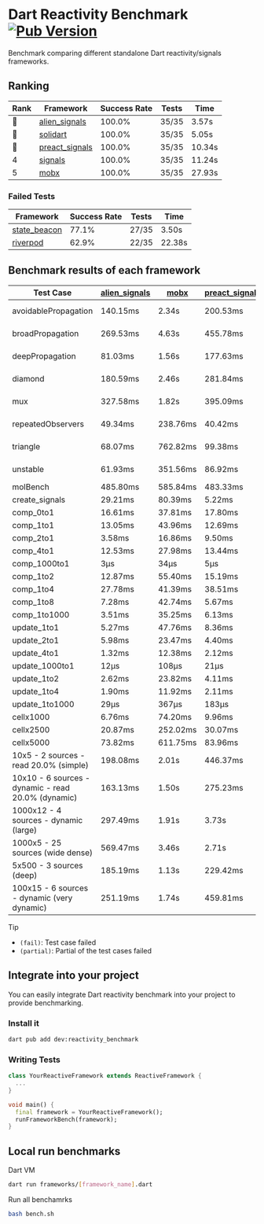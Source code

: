 # Dart Reactivity Benchmark [![Pub Version](https://img.shields.io/pub/v/reactivity_benchmark)](https://pub.dev/packages/reactivity_benchmark)

Benchmark comparing different standalone Dart reactivity/signals frameworks.

## Ranking

<!-- ranking start -->
| Rank | Framework | Success Rate | Tests | Time |
|------|-----------|--------------|-------|------|
| 🥇 | [alien_signals](https://github.com/medz/alien-signals-dart) | 100.0% | 35/35 | 3.57s |
| 🥈 | [solidart](https://github.com/nank1ro/solidart) | 100.0% | 35/35 | 5.05s |
| 🥉 | [preact_signals](https://pub.dev/packages/preact_signals) | 100.0% | 35/35 | 10.34s |
| 4 | [signals](https://github.com/rodydavis/signals.dart) | 100.0% | 35/35 | 11.24s |
| 5 | [mobx](https://github.com/mobxjs/mobx.dart) | 100.0% | 35/35 | 27.93s |

<!-- ranking end -->

### **Failed Tests**

<!-- fail start -->
| Framework | Success Rate | Tests | Time |
|-----------|--------------|-------|------|
| [state_beacon](https://github.com/jinyus/dart_beacon) | 77.1% | 27/35 | 3.50s |
| [riverpod](https://github.com/rrousselGit/riverpod) | 62.9% | 22/35 | 22.38s |

<!-- fail end -->

## Benchmark results of each framework

<!-- test-case start -->
| Test Case | [alien_signals](https://github.com/medz/alien-signals-dart) | [mobx](https://github.com/mobxjs/mobx.dart) | [preact_signals](https://pub.dev/packages/preact_signals) | [riverpod](https://github.com/rrousselGit/riverpod) | [signals](https://github.com/rodydavis/signals.dart) | [solidart](https://github.com/nank1ro/solidart) | [state_beacon](https://github.com/jinyus/dart_beacon) |
|---|---|---|---|---|---|---|---|
| avoidablePropagation | 140.15ms | 2.34s | 200.53ms | 1.44s | 215.59ms | 235.44ms | 155.34ms (fail) |
| broadPropagation | 269.53ms | 4.63s | 455.78ms | 82.00ms (fail) | 471.69ms | 432.95ms | 6.51ms (fail) |
| deepPropagation | 81.03ms | 1.56s | 177.63ms | 1.95s (fail) | 175.68ms | 129.62ms | 146.44ms (fail) |
| diamond | 180.59ms | 2.46s | 281.84ms | 2.59s (fail) | 286.60ms | 309.27ms | 205.75ms (fail) |
| mux | 327.58ms | 1.82s | 395.09ms | 565.42ms (fail) | 411.23ms | 402.90ms | 192.46ms (fail) |
| repeatedObservers | 49.34ms | 238.76ms | 40.42ms | 384.70ms (fail) | 45.96ms | 88.55ms | 52.51ms (fail) |
| triangle | 68.07ms | 762.82ms | 99.38ms | 919.39ms (fail) | 102.08ms | 93.90ms | 78.83ms (fail) |
| unstable | 61.93ms | 351.56ms | 86.92ms | 626.32ms (fail) | 76.53ms | 100.91ms | 338.81ms (fail) |
| molBench | 485.80ms | 585.84ms | 483.33ms | 11.60ms | 487.24ms | 497.46ms | 919μs |
| create_signals | 29.21ms | 80.39ms | 5.22ms | 24.22ms | 27.25ms | 76.96ms | 66.85ms |
| comp_0to1 | 16.61ms | 37.81ms | 17.80ms | 17.32ms | 12.22ms | 26.92ms | 60.56ms |
| comp_1to1 | 13.05ms | 43.96ms | 12.69ms | 23.27ms | 26.91ms | 31.72ms | 67.64ms |
| comp_2to1 | 3.58ms | 16.86ms | 9.50ms | 26.21ms | 8.66ms | 21.08ms | 40.52ms |
| comp_4to1 | 12.53ms | 27.98ms | 13.44ms | 4.33ms | 1.89ms | 4.39ms | 16.74ms |
| comp_1000to1 | 3μs | 34μs | 5μs | 3μs | 5μs | 19μs | 44μs |
| comp_1to2 | 12.87ms | 55.40ms | 15.19ms | 12.86ms | 13.56ms | 41.10ms | 48.85ms |
| comp_1to4 | 27.78ms | 41.39ms | 38.51ms | 25.74ms | 8.96ms | 21.04ms | 46.70ms |
| comp_1to8 | 7.28ms | 42.74ms | 5.67ms | 8.31ms | 14.56ms | 19.12ms | 45.88ms |
| comp_1to1000 | 3.51ms | 35.25ms | 6.13ms | 4.88ms | 5.50ms | 14.15ms | 41.58ms |
| update_1to1 | 5.27ms | 47.76ms | 8.36ms | 86.23ms | 10.20ms | 14.71ms | 6.01ms |
| update_2to1 | 5.98ms | 23.47ms | 4.40ms | 41.06ms | 4.68ms | 7.17ms | 3.08ms |
| update_4to1 | 1.32ms | 12.38ms | 2.12ms | 19.47ms | 2.57ms | 3.63ms | 1.50ms |
| update_1000to1 | 12μs | 108μs | 21μs | 170μs | 25μs | 36μs | 15μs |
| update_1to2 | 2.62ms | 23.82ms | 4.11ms | 41.55ms | 4.51ms | 7.53ms | 3.02ms |
| update_1to4 | 1.90ms | 11.92ms | 2.11ms | 19.78ms | 2.53ms | 3.63ms | 1.50ms |
| update_1to1000 | 29μs | 367μs | 183μs | 100μs | 41μs | 149μs | 416μs |
| cellx1000 | 6.76ms | 74.20ms | 9.96ms | N/A | 9.67ms | 10.61ms | 5.30ms |
| cellx2500 | 20.87ms | 252.02ms | 30.07ms | N/A | 34.47ms | 27.86ms | 22.97ms |
| cellx5000 | 73.82ms | 611.75ms | 83.96ms | N/A | 64.48ms | 69.34ms | 64.71ms |
| 10x5 - 2 sources - read 20.0% (simple) | 198.08ms | 2.01s | 446.37ms | 2.12s | 507.99ms | 316.72ms | 250.80ms |
| 10x10 - 6 sources - dynamic - read 20.0% (dynamic) | 163.13ms | 1.50s | 275.23ms | 1.48s (partial) | 281.82ms | 219.89ms | 196.82ms |
| 1000x12 - 4 sources - dynamic (large) | 297.49ms | 1.91s | 3.73s | 2.55s (partial) | 3.78s | 444.44ms | 348.26ms |
| 1000x5 - 25 sources (wide dense) | 569.47ms | 3.46s | 2.71s | 4.20s | 3.44s | 815.62ms | 509.40ms |
| 5x500 - 3 sources (deep) | 185.19ms | 1.13s | 229.42ms | 1.34s | 226.20ms | 226.54ms | 205.95ms |
| 100x15 - 6 sources - dynamic (very dynamic) | 251.19ms | 1.74s | 459.81ms | 1.76s (partial) | 476.28ms | 334.68ms | 264.32ms |

<!-- test-case end -->

> [!TIP]
> - `(fail)`: Test case failed
> - `(partial)`: Partial of the test cases failed

## Integrate into your project

You can easily integrate Dart reactivity benchmark into your project to provide benchmarking.

### Install it

```bash
dart pub add dev:reactivity_benchmark
```

### Writing Tests

```dart
class YourReactiveFramework extends ReactiveFramework {
  ...
}

void main() {
  final framework = YourReactiveFramework();
  runFrameworkBench(framework);
}
```

## Local run benchmarks

Dart VM
```bash
dart run frameworks/[framework_name].dart
```

Run all benchamrks
```bash
bash bench.sh
```
